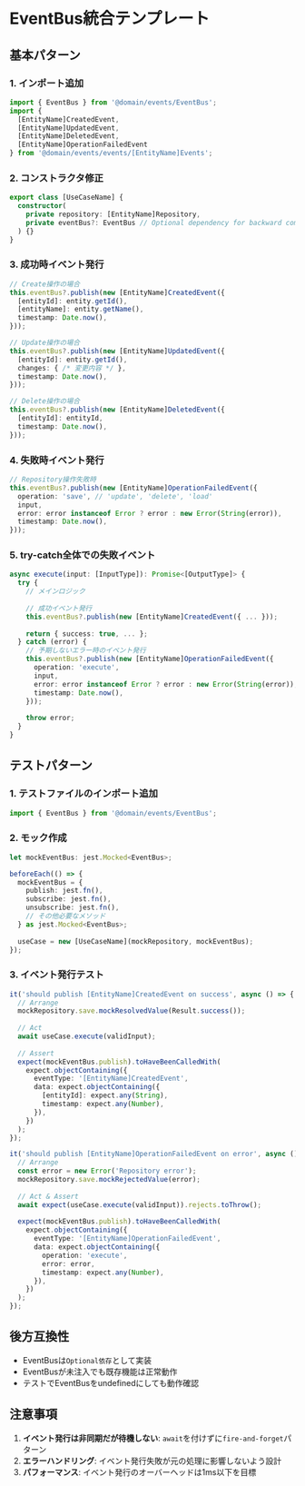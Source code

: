 # EventBus統合テンプレート

## 基本パターン

### 1. インポート追加

```typescript
import { EventBus } from '@domain/events/EventBus';
import { 
  [EntityName]CreatedEvent, 
  [EntityName]UpdatedEvent, 
  [EntityName]DeletedEvent,
  [EntityName]OperationFailedEvent 
} from '@domain/events/events/[EntityName]Events';
```

### 2. コンストラクタ修正

```typescript
export class [UseCaseName] {
  constructor(
    private repository: [EntityName]Repository,
    private eventBus?: EventBus // Optional dependency for backward compatibility
  ) {}
}
```

### 3. 成功時イベント発行

```typescript
// Create操作の場合
this.eventBus?.publish(new [EntityName]CreatedEvent({
  [entityId]: entity.getId(),
  [entityName]: entity.getName(),
  timestamp: Date.now(),
}));

// Update操作の場合
this.eventBus?.publish(new [EntityName]UpdatedEvent({
  [entityId]: entity.getId(),
  changes: { /* 変更内容 */ },
  timestamp: Date.now(),
}));

// Delete操作の場合
this.eventBus?.publish(new [EntityName]DeletedEvent({
  [entityId]: entityId,
  timestamp: Date.now(),
}));
```

### 4. 失敗時イベント発行

```typescript
// Repository操作失敗時
this.eventBus?.publish(new [EntityName]OperationFailedEvent({
  operation: 'save', // 'update', 'delete', 'load'
  input,
  error: error instanceof Error ? error : new Error(String(error)),
  timestamp: Date.now(),
}));
```

### 5. try-catch全体での失敗イベント

```typescript
async execute(input: [InputType]): Promise<[OutputType]> {
  try {
    // メインロジック
    
    // 成功イベント発行
    this.eventBus?.publish(new [EntityName]CreatedEvent({ ... }));
    
    return { success: true, ... };
  } catch (error) {
    // 予期しないエラー時のイベント発行
    this.eventBus?.publish(new [EntityName]OperationFailedEvent({
      operation: 'execute',
      input,
      error: error instanceof Error ? error : new Error(String(error)),
      timestamp: Date.now(),
    }));
    
    throw error;
  }
}
```

## テストパターン

### 1. テストファイルのインポート追加

```typescript
import { EventBus } from '@domain/events/EventBus';
```

### 2. モック作成

```typescript
let mockEventBus: jest.Mocked<EventBus>;

beforeEach(() => {
  mockEventBus = {
    publish: jest.fn(),
    subscribe: jest.fn(),
    unsubscribe: jest.fn(),
    // その他必要なメソッド
  } as jest.Mocked<EventBus>;
  
  useCase = new [UseCaseName](mockRepository, mockEventBus);
});
```

### 3. イベント発行テスト

```typescript
it('should publish [EntityName]CreatedEvent on success', async () => {
  // Arrange
  mockRepository.save.mockResolvedValue(Result.success());
  
  // Act
  await useCase.execute(validInput);
  
  // Assert
  expect(mockEventBus.publish).toHaveBeenCalledWith(
    expect.objectContaining({
      eventType: '[EntityName]CreatedEvent',
      data: expect.objectContaining({
        [entityId]: expect.any(String),
        timestamp: expect.any(Number),
      }),
    })
  );
});

it('should publish [EntityName]OperationFailedEvent on error', async () => {
  // Arrange
  const error = new Error('Repository error');
  mockRepository.save.mockRejectedValue(error);
  
  // Act & Assert
  await expect(useCase.execute(validInput)).rejects.toThrow();
  
  expect(mockEventBus.publish).toHaveBeenCalledWith(
    expect.objectContaining({
      eventType: '[EntityName]OperationFailedEvent',
      data: expect.objectContaining({
        operation: 'execute',
        error: error,
        timestamp: expect.any(Number),
      }),
    })
  );
});
```

## 後方互換性

- EventBusは`Optional依存`として実装
- EventBusが未注入でも既存機能は正常動作
- テストでEventBusをundefinedにしても動作確認

## 注意事項

1. **イベント発行は非同期だが待機しない**: `await`を付けずに`fire-and-forget`パターン
2. **エラーハンドリング**: イベント発行失敗が元の処理に影響しないよう設計
3. **パフォーマンス**: イベント発行のオーバーヘッドは1ms以下を目標
